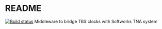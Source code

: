 # README #
[![Build status](https://ci.appveyor.com/api/projects/status/djmjy08jgrgno8bi?svg=true)](https://ci.appveyor.com/project/ConnorHowell/softworkstbsmiddleware)
Middleware to bridge TBS clocks with Softworks TNA system
